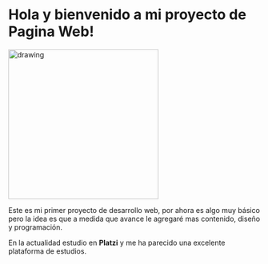 # Hola y bienvenido a mi proyecto de Pagina Web!

<img src="https://i.imgur.com/EC5tCrV.png" alt="drawing" width="300"/>

Este es mi primer proyecto de desarrollo web, por ahora es algo muy básico pero la idea es que a medida que avance le agregaré mas contenido, diseño y programación.

En la actualidad estudio en **Platzi** y me ha parecido una excelente plataforma de estudios.